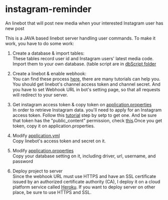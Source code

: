 # instagram-reminder
An linebot that will post new media when your interested Instagram user has new post

This is a JAVA based linebot server handling user commands. To make it work, you have to do some work:  
  
1. Create a database & import tables:  
These tables record user id and Instagram users' latest media code. Import them to your own database. (table script are in [dbScript folder](./src/main/webapp/dbScript)  
  
2. Create a linebot & enable webhook:  
You can find these process [here](https://developers.line.me/en/docs/messaging-api/building-bot), there are many tutorials can help you.  
You should get linebot's channel access token and channel secret. And you have to set Webhook URL in bot's setting page, so that all requests will redirect to your server.   
  
3. Get instagram access token & copy token on [application.properties](./src/main/resources/application.properties)  
In order to retrieve Instagram data. you'll need to apply for an Instagram access token. 
Follow this [tutorial](https://www.instagram.com/developer/authentication/) step by setp to get one.
And be sure that token has the "public_content" permission, check [this](https://www.instagram.com/developer/authorization/).Once you get token, copy it on application.properties.
  
3. Modify [application.yml](./src/main/resources/application.yml)  
Copy linebot's access token and secret on it.  
  
4. Modify [application.properties](./src/main/resources/application.properties)  
Copy your database setting on it, including driver, url, username, and password  
  
5. Deploy project to server  
Since the webhook URL must use HTTPS and have an SSL certificate issued by an authorized certificate authority (CA), I deploy it on a cloud platform service called [Heroku](https://www.heroku.com/). If you want to deploy server on other place, be sure to use HTTPS and SSL.  
  
